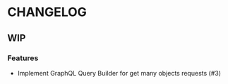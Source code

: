 # CHANGELOG

## WIP

### Features

- Implement GraphQL Query Builder for get many objects requests (#3)
